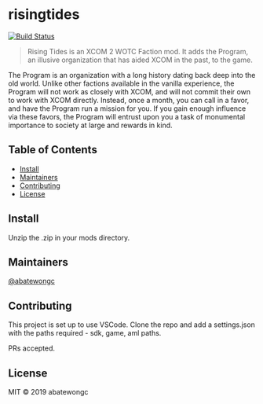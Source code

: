 # risingtides

[![Build Status](https://jenkins.aleosiss.io/job/Rising%20Tides/job/develop/badge/icon)](https://jenkins.aleosiss.io/job/Rising%20Tides/job/develop/)

> Rising Tides is an XCOM 2 WOTC Faction mod. It adds the Program, an illusive organization that has aided XCOM in the past, to the game.

The Program is an organization with a long history dating back deep into the old world. Unlike other factions available in the vanilla experience, the Program will not work as closely with XCOM, and will not commit their own to work with XCOM directly. Instead, once a month, you can call in a favor, and have the Program run a mission for you. If you gain enough influence via these favors, the Program will entrust upon you a task of monumental importance to society at large and rewards in kind.

## Table of Contents

- [Install](#install)
- [Maintainers](#maintainers)
- [Contributing](#contributing)
- [License](#license)

## Install

Unzip the .zip in your mods directory.

## Maintainers

[@abatewongc](https://github.com/abatewongc)

## Contributing

This project is set up to use VSCode. Clone the repo and add a settings.json with the paths required - sdk, game, aml paths.

PRs accepted.

## License

MIT © 2019 abatewongc
